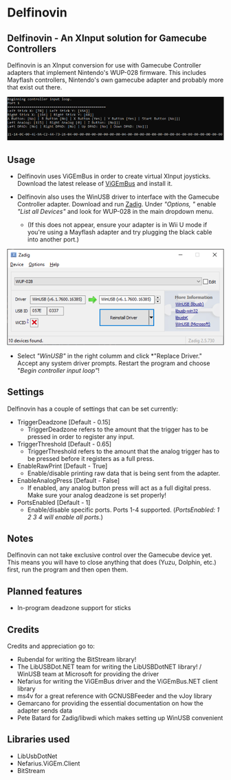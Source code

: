 # Delfinovin
Delfinovin - An XInput solution for Gamecube Controllers
------------
Delfinovin is an XInput conversion for use with Gamecube Controller adapters that implement Nintendo's WUP-028 firmware.
This includes Mayflash controllers, Nintendo's own gamecube adapter and probably more that exist out there.

![](https://github.com/Struggleton/Delfinovin/blob/master/Delfinovin/resources/Delfinovin%20-%20Screenshot%20Debug.png)

## Usage
- Delfinovin uses ViGEmBus in order to create virtual XInput joysticks. Download the latest release of [ViGEmBus](https://github.com/ViGEm/ViGEmBus/releases "ViGEmBus") and install it.

- Delfinovin also uses the WinUSB driver to interface with the Gamecube Controller adapter. Download and run [Zadig](https://zadig.akeo.ie/ "Zadig"). Under *"Options, "* enable *"List all Devices"* and look for WUP-028 in the main dropdown menu.

	- (If this does not appear, ensure your adapter is in Wii U mode if you're using a Mayflash adapter and try plugging the black cable into another port.)

![](https://github.com/Struggleton/Delfinovin/blob/master/Delfinovin/resources/Zadig%20Icon.png)
- Select *"WinUSB"* in the right columm and click *"Replace Driver." Accept any system driver prompts. Restart the program and choose "*Begin controller input loop"*!

## Settings
Delfinovin has a couple of settings that can be set currently:

- TriggerDeadzone [Default - 0.15]
	-  TriggerDeadzone refers to the amount that the trigger has to be pressed in order to register any input.
- TriggerThreshold [Default - 0.65]
	-  TriggerThreshold refers to the amount that the analog trigger has to be pressed before it registers as a full press.
- EnableRawPrint [Default - True]
	-  Enable/disable printing raw data that is being sent from the adapter.
- EnableAnalogPress [Default - False]
	- If enabled, any analog button press will act as a full digital press. Make sure your analog deadzone is set properly!
- PortsEnabled [Default - 1]
	- Enable/disable specific ports. Ports 1-4 supported. (*PortsEnabled: 1 2 3 4 will enable all ports.*)

## Notes
Delfinovin can not take exclusive control over the Gamecube device yet. This means you will have to close anything that does (Yuzu, Dolphin, etc.) first, run the program and then open them. 

## Planned features
- In-program deadzone support for sticks

## Credits
Credits and appreciation go to:
- Rubendal for writing the BitStream library!
- The LibUSBDot.NET team for writing the LibUSBDotNET library! / WinUSB team at Microsoft for providing the driver
- Nefarius for writing the ViGEmBus driver and the ViGEmBus.NET client library
- ms4v for a great reference with GCNUSBFeeder and the vJoy library
- Gemarcano for providing the essential documentation on how the adapter sends data
- Pete Batard for Zadig/libwdi which makes setting up WinUSB convenient

## Libraries used
- LibUsbDotNet
- Nefarius.ViGEm.Client
- BitStream
